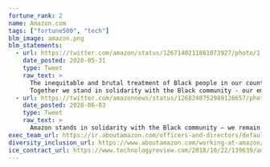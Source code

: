 ```yaml
---
fortune_rank: 2
name: Amazon.com
tags: ["fortune500", "tech"]
blm_image: amazon.png
blm_statements:
  - url: https://twitter.com/amazon/status/1267140211861073927/photo/1
    date_posted: 2020-05-31
    type: Tweet
    raw_text: >
      The inequitable and brutal treatment of Black people in our country must stop.
      Together we stand in solidarity with the Black community - our employees, customers, and partners - in the fight against systemic racism and injustice.
  - url: https://twitter.com/amazonnews/status/1268240752989126657/photo/1
    date_posted: 2020-06-03
    type: Tweet
    raw_text: >
      Amazon stands in solidarity with the Black community — we remain steadfast in our support for our employees, customers, partners, and the communities where they live and work. And we stand in support of organizations that are making a difference.
exec_team_url: https://ir.aboutamazon.com/officers-and-directors/default.aspx
diversity_inclusion_url: https://www.aboutamazon.com/working-at-amazon/diversity-and-inclusion/our-workforce-data
ice_contract_url: https://www.technologyreview.com/2018/10/22/139639/amazon-is-the-invisible-backbone-behind-ices-immigration-crackdown/
---
```


